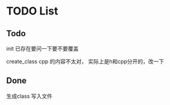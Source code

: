 # TODO List 

## Todo

init 已存在要问一下要不要覆盖

create_class  cpp 的内容不太对， 实际上是h和cpp分开的，改一下

## Done
生成class 写入文件